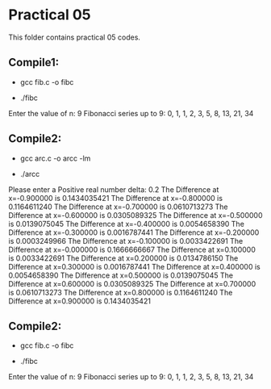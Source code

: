 # Practical 05

This folder contains practical 05 codes.

## Compile1:

* gcc fib.c -o fibc

* ./fibc

Enter the value of n: 9
Fibonacci series up to 9:
0, 1, 1, 2, 3, 5, 8, 13, 21, 34

## Compile2:

* gcc arc.c -o arcc -lm

* ./arcc

Please enter a Positive real number delta:
0.2
The Difference at x=-0.900000 is 0.1434035421
The Difference at x=-0.800000 is 0.1164611240
The Difference at x=-0.700000 is 0.0610713273
The Difference at x=-0.600000 is 0.0305089325
The Difference at x=-0.500000 is 0.0139075045
The Difference at x=-0.400000 is 0.0054658390
The Difference at x=-0.300000 is 0.0016787441
The Difference at x=-0.200000 is 0.0003249966
The Difference at x=-0.100000 is 0.0033422691
The Difference at x=-0.000000 is 0.1666666667
The Difference at x=0.100000 is 0.0033422691
The Difference at x=0.200000 is 0.0134786150
The Difference at x=0.300000 is 0.0016787441
The Difference at x=0.400000 is 0.0054658390
The Difference at x=0.500000 is 0.0139075045
The Difference at x=0.600000 is 0.0305089325
The Difference at x=0.700000 is 0.0610713273
The Difference at x=0.800000 is 0.1164611240
The Difference at x=0.900000 is 0.1434035421

## Compile2:

* gcc fib.c -o fibc

* ./fibc

Enter the value of n: 9
Fibonacci series up to 9:
0, 1, 1, 2, 3, 5, 8, 13, 21, 34

